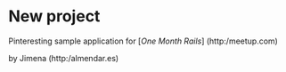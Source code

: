 # New project

Pinteresting sample application for [*One Month Rails*] (http:/meetup.com)

by Jimena (http:/almendar.es)